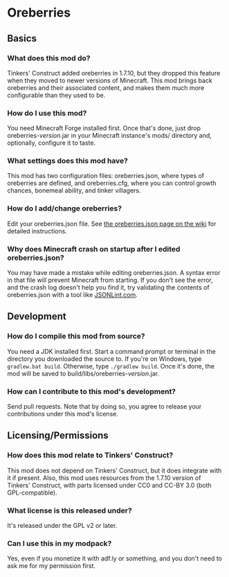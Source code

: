 # Oreberries

## Basics

### What does this mod do?
Tinkers' Construct added oreberries in 1.7.10, but they dropped this feature
when they moved to newer versions of Minecraft. This mod brings back oreberries
and their associated content, and makes them much more configurable than they
used to be.

### How do I use this mod?
You need Minecraft Forge installed first. Once that's done, just drop
oreberries-*version*.jar in your Minecraft instance's mods/ directory and,
optionally, configure it to taste.

### What settings does this mod have?
This mod has two configuration files: oreberries.json, where types of
oreberries are defined, and oreberries.cfg, where you can control growth
chances, bonemeal ability, and tinker villagers.

### How do I add/change oreberries?
Edit your oreberries.json file. See [the oreberries.json page on the wiki](https://github.com/josephcsible/Oreberries/wiki/oreberries.json)
for detailed instructions.

### Why does Minecraft crash on startup after I edited oreberries.json?
You may have made a mistake while editing oreberries.json. A syntax error in
that file will prevent Minecraft from starting. If you don't see the error, and
the crash log doesn't help you find it, try validating the contents of
oreberries.json with a tool like [JSONLint.com](https://jsonlint.com).

## Development

### How do I compile this mod from source?
You need a JDK installed first. Start a command prompt or terminal in the
directory you downloaded the source to. If you're on Windows, type
`gradlew.bat build`. Otherwise, type `./gradlew build`. Once it's done, the mod
will be saved to build/libs/oreberries-*version*.jar.

### How can I contribute to this mod's development?
Send pull requests. Note that by doing so, you agree to release your
contributions under this mod's license.

## Licensing/Permissions

### How does this mod relate to Tinkers' Construct?
This mod does not depend on Tinkers' Construct, but it does integrate with it
if present. Also, this mod uses resources from the 1.7.10 version of Tinkers'
Construct, with parts licensed under CC0 and CC-BY 3.0 (both GPL-compatible).

### What license is this released under?
It's released under the GPL v2 or later.

### Can I use this in my modpack?
Yes, even if you monetize it with adf.ly or something, and you don't need to
ask me for my permission first.
